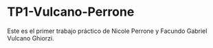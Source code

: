 # TP1-Vulcano-Perrone
Este es el primer trabajo práctico de Nicole Perrone y Facundo Gabriel Vulcano Ghiorzi.

